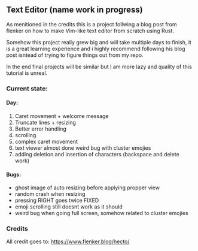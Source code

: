 
## Text Editor (name work in progress)

As menitioned in the credits this is a project follwing a blog post from flenker on how to make Vim-like text editor from scratch using Rust.

Somehow this project really grew big and will take multiple days to finish, it is a great learning experience and i highly recommend following his blog post isntead of trying to figure things out from my repo.

In the end final projects will be similar but I am more lazy and quality of this tutorial is unreal.

### Current state: 

#### Day:
1. Caret movement + welcome message
2. Truncate lines + resizing
2. Better error handling
3. scrolling
3. complex caret movement
4. text viewer almost done weird bug with cluster emojies
5. adding deletion and insertion of characters (backspace and delete work)

#### Bugs: 
- ghost image of auto resizing before applying propper view
- random crash when resizing
- pressing RIGHT goes twice FIXED
- emoji scrolling still doesnt work as it should
- weird bug when going full screen, somehow related to cluster emojies

### Credits

All credit goes to: https://www.flenker.blog/hecto/

